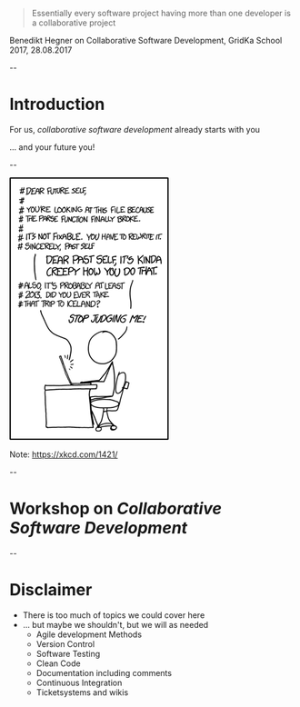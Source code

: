 
> Essentially every software project having more than one developer is a collaborative project 

Benedikt Hegner on Collaborative Software Development, GridKa School 2017, 28.08.2017 <!-- .element: class="fragment" -->

--

# Introduction

For us, *collaborative software development* already starts with you

... and your future you! <!-- .element: class="fragment" -->

--

![Future Self](resources/introduction_future_self.png)

Note:
https://xkcd.com/1421/

--

# Workshop on *Collaborative Software Development*

--

# Disclaimer

* There is too much of topics we could cover here
* ... but maybe we shouldn't, but we will as needed <!-- .element: class="fragment" -->
	* Agile development Methods <!-- .element: class="fragment" -->
	* Version Control <!-- .element: class="fragment" -->
	* Software Testing <!-- .element: class="fragment" -->
	* Clean Code <!-- .element: class="fragment" -->
	* Documentation including comments <!-- .element: class="fragment" -->
	* Continuous Integration <!-- .element: class="fragment" -->
	* Ticketsystems and wikis <!-- .element: class="fragment" -->

